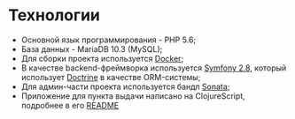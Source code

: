 # Технологии

- Основной язык программирования - PHP 5.6;
- База данных - MariaDB 10.3 (MySQL);
- Для сборки проекта используется [Docker][docker-ref];
- В качестве backend-фреймворка используется [Symfony 2.8][symfony-ref], который использует [Doctrine][doctrine-ref] в качестве ORM-системы;
- Для админ-части проекта используется бандл [Sonata][sonata-ref];
- Приложение для пункта выдачи написано на ClojureScript, подробнее в его [README](./../shared/humaid/README.md)

[docker-ref]: https://www.docker.com/
[symfony-ref]: https://symfony.com/
[doctrine-ref]: https://www.doctrine-project.org/
[sonata-ref]: https://sonata-project.org/
